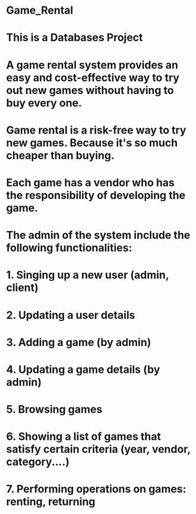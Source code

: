 # Game_Rental
# This is a Databases Project
# A game rental system provides an easy and cost-effective way to try out new games without having to buy every one.
# Game rental is a risk-free way to try new games. Because it's so much cheaper than buying.
# Each game has a vendor who has the responsibility of developing the game.
# The admin of the system  include the following functionalities:
# 1. Singing up a new user (admin, client)
# 2. Updating a user details 
# 3. Adding a game (by admin)
# 4. Updating a game details (by admin)
# 5. Browsing games
# 6. Showing a list of games that satisfy certain criteria (year, vendor, category....)
# 7. Performing operations on games: renting, returning
